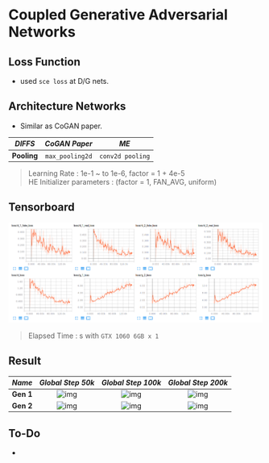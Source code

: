 # Coupled Generative Adversarial Networks

## Loss Function

* used ``sce loss`` at D/G nets.

## Architecture Networks

* Similar as CoGAN paper.

*DIFFS* | *CoGAN Paper* | *ME*  |
 :---:  |     :---:      | :---: |
 **Pooling** | ``max_pooling2d`` | ``conv2d pooling`` |
 
> Learning Rate : 1e-1 ~ to 1e-6, factor = 1 + 4e-5 <br/>
> HE Initializer parameters     : (factor = 1, FAN_AVG, uniform)

## Tensorboard

![result](./cogan_tb.png)

> Elapsed Time : s with ``GTX 1060 6GB x 1``

## Result

*Name* | *Global Step 50k* | *Global Step 100k* | *Global Step 200k*
:---: | :---: | :---: | :---:
**Gen 1**      | ![img](./gen_img/train_1_00050000.png) | ![img](./gen_img/train_1_00100000.png) | ![img](./gen_img/train_1_00200000.png)
**Gen 2**      | ![img](./gen_img/train_2_00050000.png) | ![img](./gen_img/train_2_00100000.png) | ![img](./gen_img/train_2_00200000.png)

## To-Do
* 